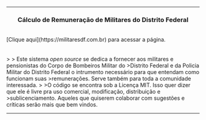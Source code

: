
***

<h3 align="center"><strong>Cálculo de Remuneração de Militares do Distrito Federal</strong></h3>
<br>
[Clique aqui](https://militaresdf.com.br) para acessar a página.
<br>
<br>
<br>
>
> Este sistema <i>open source</i> se dedica a fornecer aos militares e pensionistas do Corpo de Bombeiros Militar do 
>Distrito Federal e da Policia Militar do Distrito Federal o intrumento necessário para que entendam como funcionam suas 
>remunerações. Serve também para toda a comunidade interessada.
>
>O código se encontra sob a Licença MIT. Isso quer dizer que ele é livre pra uso comercial, modificação, distribuição e 
>sublicenciamento. Aqueles que quiserem colaborar com sugestões e críticas serão mais que bem vindos.


***